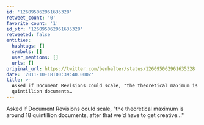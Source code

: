 ```yaml
---
id: '126095062961635328'
retweet_count: '0'
favorite_count: '1'
id_str: '126095062961635328'
retweeted: false
entities:
  hashtags: []
  symbols: []
  user_mentions: []
  urls: []
original_url: https://twitter.com/benbalter/status/126095062961635328
date: '2011-10-18T00:39:40.000Z'
title: >-
  Asked if Document Revisions could scale, "the theoretical maximum is around 18
  quintillion documents…
---
```


Asked if Document Revisions could scale, "the theoretical maximum is around 18 quintillion documents, after that we'd have to get creative…"